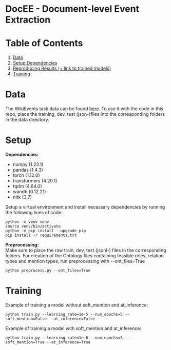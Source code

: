 # DocEE - Document-level Event Extraction 

# Table of Contents
1. [Data](#data)
2. [Setup Dependencies](#dependencies)
3. [Reproducing Results (+ link to trained models)](#reproducing-results)
4. [Training](#training)


# Data
The WikiEvents task data can be found [here](https://github.com/raspberryice/gen-arg).
To use it with the code in this repo, place the training, dev, test (json-)files into the corresponding folders in the data directory.

# Setup
**Dependencies:**
- numpy (1.23.1)
- pandas (1.4.3)
- torch (1.12.0)
- transformers (4.20.1)
- tqdm (4.64.0)
- wandb (0.12.21)
- nltk (3.7)

Setup a virtual environment and install necessary dependencies by running the following lines of code:
```
python -m venv venv
source venv/bin/activate
python -m pip install --upgrade pip
pip install -r requirements.txt
```
**Preprocessing:**  
Make sure to place the raw train, dev, test (jsonl-) files in the corresponding folders. 
For creation of the Ontology files containing feasible roles, relation types and mention types, run preprocessing with --ont_files=True 

```
python preprocess.py --ont_files=True
```

# Training
Example of training a model without soft_mention and at_inference:
```
python train.py --learning_rate=1e-5 --num_epochs=5 --soft_mention=False --at_inference=False 
```

Example of training a model with soft_mention and at_inference:
```
python train.py --learning_rate=1e-6 --num_epochs=5 --soft_mention=True --at_inference=True 
```
